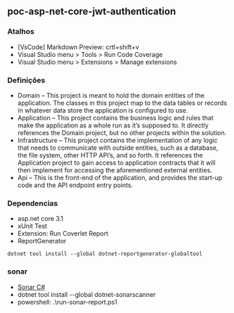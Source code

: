 ## poc-asp-net-core-jwt-authentication

### Atalhos 

- [VsCode] Markdown Preview: crtl+shift+v
- Visual Studio menu > Tools > Run Code Coverage
- Visual Studio menu > Extensions > Manage extensions

### Definições
- Domain – This project is meant to hold the domain entities of the application. The classes in this project map to the data tables or records in whatever data store the application is configured to use.
- Application – This project contains the business logic and rules that make the application as a whole run as it’s supposed to. It directly references the Domain project, but no other projects within the solution.
- Infrastructure – This project contains the implementation of any logic that needs to communicate with outside entities, such as a database, the file system, other HTTP API’s, and so forth. It references the Application project to gain access to application contracts that it will then implement for accessing the aforementioned external entities.
- Api – This is the front-end of the application, and provides the start-up code and the API endpoint entry points.

### Dependencias

- asp.net core 3.1
- xUnit Test
- Extension: Run Coverlet Report
- ReportGenerator
```
dotnet tool install --global dotnet-reportgenerator-globaltool
```

### sonar

- [Sonar C#](https://docs.sonarqube.org/latest/analysis/languages/csharp/)
- dotnet tool install --global dotnet-sonarscanner
- powershell: .\run-sonar-report.ps1
